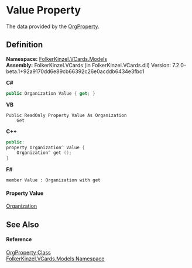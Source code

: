 # Value Property


The data provided by the <a href="6e243ff8-52f0-fcde-2459-7c51fa54e2e8.md">OrgProperty</a>.



## Definition
**Namespace:** <a href="10623553-9342-5b8f-9df4-6e7d1075f3df.md">FolkerKinzel.VCards.Models</a>  
**Assembly:** FolkerKinzel.VCards (in FolkerKinzel.VCards.dll) Version: 7.2.0-beta.1+92a9170dd6e89cb66392c26e0acddb6434e3fbc1

**C#**
``` C#
public Organization Value { get; }
```
**VB**
``` VB
Public ReadOnly Property Value As Organization
	Get
```
**C++**
``` C++
public:
property Organization^ Value {
	Organization^ get ();
}
```
**F#**
``` F#
member Value : Organization with get
```



#### Property Value
<a href="3e4327d1-ede6-1095-a3dc-c81e6ae9b34b.md">Organization</a>

## See Also


#### Reference
<a href="6e243ff8-52f0-fcde-2459-7c51fa54e2e8.md">OrgProperty Class</a>  
<a href="10623553-9342-5b8f-9df4-6e7d1075f3df.md">FolkerKinzel.VCards.Models Namespace</a>  
